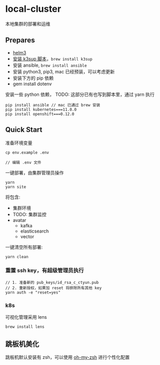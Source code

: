 # local-cluster

本地集群的部署和运维

## Prepares

- [helm3](https://github.com/helm/helm#install)
- [安装 k3sup 脚本](https://github.com/alexellis/k3sup#download-k3sup-tldr)，`brew install k3sup`
- 安装 ansible, `brew install ansible`
- 安装 python3, pip3, mac 已经预装，可以考虑更新
- 安装下方的 pip 依赖
- gem install dotenv

安装一些 python 依赖， TODO: 这部分已有也写到脚本里，通过 yarn 执行

```
pip install ansible // mac 已通过 brew 安装
pip install kubernetes===11.0.0
pip install openshift===0.12.0
```

## Quick Start

准备环境变量

```
cp env.example .env

// 编辑 .env 文件
```

一键部署，由集群管理员操作

```
yarn
yarn site
```

将包含:

- 集群环境
- TODO: 集群监控
- avatar
  - kafka
  - elasticsearch
  - vector

一键清空所有部署:

```
yarn clean
```

### 重置 ssh key，有超级管理员执行

```
// 1. 准备新的 pub_keys/id_rsa_c_ctyun.pub
// 2. 重新授权，如果加 reset 将排除所有其他 key
yarn auth -e "reset=yes"
```

### k8s

可视化管理采用 lens

```
brew install lens
```

## 跳板机美化

跳板机默认安装有 zsh，可以使用 [oh-my-zsh](https://github.com/ohmyzsh/ohmyzsh#getting-started) 进行个性化配置
